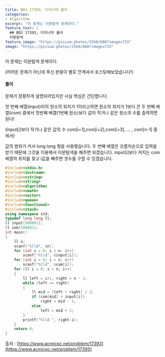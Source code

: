 ```yaml
---
title: BOJ 17393, 다이나믹 롤러
categories:
- Algorithm
excerpt: "이 문제는 이분탐색 문제이다."
feature_text: |
  ## BOJ 17393, 다이나믹 롤러
  이분탐색
feature_image: "https://picsum.photos/2560/600?image=733"
image: "https://picsum.photos/2560/600?image=733"
---
```


이 문제는 이분탐색 문제이다.

(어려운 문제가 아닌데 푸신 분들이 별로 안계셔서 포스팅해보았습니다!)

<h4>풀이</h4> 

문제가 장황하게 설명되어있지만 사실 핵심은 간단합니다.

첫 번째 배열(input)이의 원소의 위치가 1이라고하면 원소의 위치가 1보다 큰 두 번째 배열(com) 중에서 첫번째 배열(1번째 원소)보다 값이 작거나 같은 원소의 수를 출력하면 된다!

(input[i]보다 작거나 같은 값의 수 com[i+1],com[i+2],com[i+3], ... , com[n-1] 중에서)

값의 범위가 커서 long long 형을 사용했습니다. 두 번째 배열은 오름차순으로 입력을 받기 때문에 그것을 이용해서 이분탐색을 해주면 되겠습니다. input[i]보다 커지는 com배열의 위치를 찾고 i값을 빼주면 갯수를 구할 수 있겠습니다.


```c++
#include<stdio.h>
#include<iostream>
#include<cstring>
#include<string>
#include<algorithm>
#include<cmath>
#include<vector>
#include<queue>
#include<functional>
#include<stack>
using namespace std;
typedef long long ll;
ll input[500001];
ll com[500001];
int main()
{
	ll n;
	scanf("%lld", &n);
	for (int i = 0; i < n; i++)
		scanf("%lld", &input[i]);
	for (int i = 0; i < n; i++)
		scanf("%lld", &com[i]);
	for (ll i = 0; i < n; i++)
	{
		ll left = i+1, right = n - 1;
		while (left <= right)
		{
			ll mid = (left + right) / 2;
			if (com[mid] > input[i])
				right = mid - 1;
			else
				left = mid + 1;
		}
		printf("%lld ", right-i);
	}
	return 0;
}
```

출처 : [https://www.acmicpc.net/problem/17393](https://www.acmicpc.net/problem/17393)